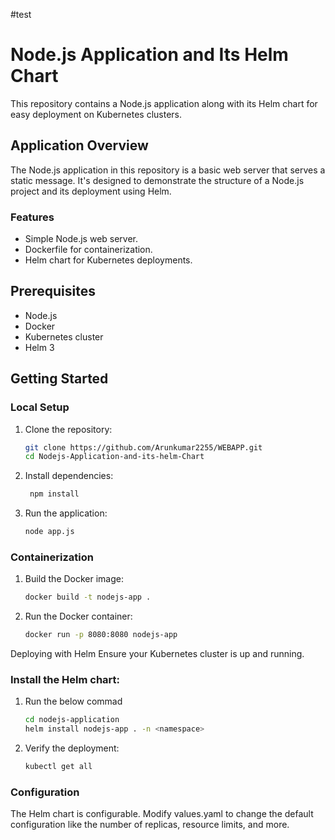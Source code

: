 #test
# Node.js Application and Its Helm Chart

This repository contains a Node.js application along with its Helm chart for easy deployment on Kubernetes clusters. 

## Application Overview

The Node.js application in this repository is a basic web server that serves a static message. It's designed to demonstrate the structure of a Node.js project and its deployment using Helm.

### Features

- Simple Node.js web server.
- Dockerfile for containerization.
- Helm chart for Kubernetes deployments.

## Prerequisites

- Node.js
- Docker
- Kubernetes cluster
- Helm 3

## Getting Started

### Local Setup

1. Clone the repository:
   ```bash
   git clone https://github.com/Arunkumar2255/WEBAPP.git
   cd Nodejs-Application-and-its-helm-Chart

2. Install dependencies:
   ```bash 
    npm install
3. Run the application:
   ```bash 
   node app.js

### Containerization

1. Build the Docker image:
   
   ```bash 
   docker build -t nodejs-app .
2. Run the Docker container:

   ```bash 
   docker run -p 8080:8080 nodejs-app
Deploying with Helm
Ensure your Kubernetes cluster is up and running.

### Install the Helm chart:

1.  Run the below commad 
    ```bash
    cd nodejs-application
    helm install nodejs-app . -n <namespace>

2. Verify the deployment:

   ```bash 
   kubectl get all

### Configuration

The Helm chart is configurable. Modify values.yaml to change the default configuration like the number of replicas, resource limits, and more.

